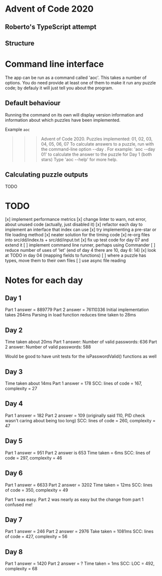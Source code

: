 # Advent of Code 2020
## Roberto's TypeScript attempt

## Structure

# Command line interface
The app can be run as a command called 'aoc'. This takes a number of options.
You do need provide at least one of them to make it run any puzzle code; by defauly it will just tell you about the program.

## Default behaviour
Running the command on its own will display version information and information about which puzzles have been implemented.

Example
`aoc`
>>> Advent of Code 2020.
>>> Puzzles implemented: 01, 02, 03, 04, 05, 06, 07
>>> To calculate answers to a puzzle, run with the command-line option --day <day>. For example:
>>> 'aoc --day 01'
>>> to calculate the answer to the puzzle for Day 1 (both stars)
>>> Type 'aoc --help' for more help.

## Calculating puzzle outputs
TODO

# TODO
[x] implement performance metrics
[x] change linter to warn, not error, about unused code (actually, just disabled it)
[x] refactor each day to implement an interface that index can use
[x] try implementing a pre-star or file loading method
[x] neater solution for the timing code
[x] re-org files into src/dd/index.ts + src/dd/input.txt
[x] fix up test code for day 07 and extend it
[ ] implement command line runner, perhaps using Commander
[ ] reduce number of uses of 'let' (end of day 4 there are 10, day 6: 14)
[x] look at TODO in day 04 (mapping fields to functions)
[ ] where a puzzle has types, move them to their own files
[ ] use async file reading

# Notes for each day
## Day 1
Part 1 answer = 889779
Part 2 answer = 76110336
Initial implementation takes 264ms
Parsing in load function reduces time taken to 28ms

## Day 2
Time taken about 20ms
Part 1 answer: Number of valid passwords: 636
Part 2 answer: Number of valid passwords: 588

Would be good to have unit tests for the isPasswordValid() functions as well

## Day 3
Time taken about 14ms
Part 1 answer = 178
SCC: lines of code = 167, complexity = 27

## Day 4
Part 1 answer = 182
Part 2 answer = 109 (originally said 110, PID check wasn't caring about being too long)
SCC: lines of code = 260, complexity = 47

## Day 5
Part 1 answer = 951
Part 2 answer is 653
Time taken = 6ms
SCC: lines of code = 297, complexity = 46

## Day 6
Part 1 answer = 6633
Part 2 answer = 3202
Time taken = 12ms
SCC: lines of code = 350, complexity = 49

Part 1 was easy. Part 2 was nearly as easy but the change from part 1 confused me!

## Day 7
Part 1 answer = 246
Part 2 answer = 2976
Take taken = 1081ms
SCC: lines of code = 427, complexity = 56

## Day 8
Part 1 answer = 1420
Part 2 answer = ?
Time taken = 1ms
SCC: LOC = 492, complexity = 68
